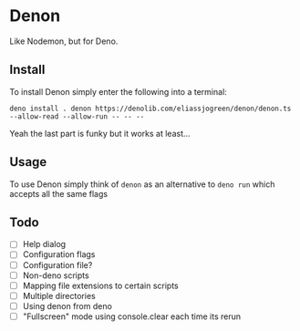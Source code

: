 # Denon

Like Nodemon, but for Deno.

## Install

To install Denon simply enter the following into a terminal:

`deno install . denon https://denolib.com/eliassjogreen/denon/denon.ts --allow-read --allow-run -- -- --`

Yeah the last part is funky but it works at least...

## Usage

To use Denon simply think of `denon` as an alternative to `deno run` which accepts all the same flags

## Todo

- [ ] Help dialog
- [ ] Configuration flags
- [ ] Configuration file?
- [ ] Non-deno scripts
- [ ] Mapping file extensions to certain scripts
- [ ] Multiple directories
- [ ] Using denon from deno
- [ ] "Fullscreen" mode using console.clear each time its rerun
